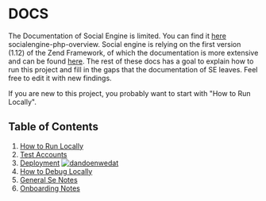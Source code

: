 # DOCS
The Documentation of Social Engine is limited. You can find it [here](https://www.socialengine.com/support/article/5145264/) socialengine-php-overview. Social engine is relying on the first version (1.12) of the Zend Framework, of which the documentation is more extensive and can be found [here](https://framework.zend.com/apidoc/1.12/index.html). The rest of these docs has a goal to explain how to run this project and fill in the gaps that the documentation of SE leaves. Feel free to edit it with new findings.

If you are new to this project, you probably want to start with "How to Run Locally".
## Table of Contents

1. [How to Run Locally](./_docs/how_to_run_locally.md)
2. [Test Accounts](./_docs/test_accounts.md)
3. [Deployment](./_docs/deployment.md) [![dandoenwedat](https://circleci.com/gh/dandoenwedat/dan-doen-we-dat.svg?style=svg&circle-token=e4cec459b102bf7bada814f2c7db4d05b885ede4)](https://app.circleci.com/pipelines/github/dandoenwedat)
4. [How to Debug Locally](./_docs/how_to_debug_locally.md)
5. [General Se Notes](./_docs/general_notes_se.md)
6. [Onboarding Notes](./_docs/onboarding.md)


